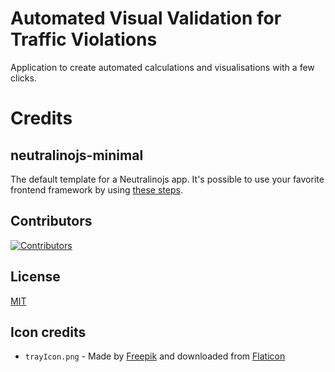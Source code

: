 # Automated Visual Validation for Traffic Violations
Application to create automated calculations and visualisations with a few clicks.

# Credits

## neutralinojs-minimal

The default template for a Neutralinojs app. It's possible to use your favorite frontend framework by using [these steps](https://neutralino.js.org/docs/getting-started/using-frontend-libraries).

## Contributors

[![Contributors](https://contrib.rocks/image?repo=neutralinojs/neutralinojs-minimal)](https://github.com/neutralinojs/neutralinojs-minimal/graphs/contributors)

## License

[MIT](LICENSE)

## Icon credits

- `trayIcon.png` - Made by [Freepik](https://www.freepik.com) and downloaded from [Flaticon](https://www.flaticon.com)
